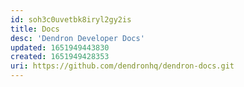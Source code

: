 ```yaml
---
id: soh3c0uvetbk8iryl2gy2is
title: Docs
desc: 'Dendron Developer Docs'
updated: 1651949443830
created: 1651949428353
uri: https://github.com/dendronhq/dendron-docs.git
---
```


